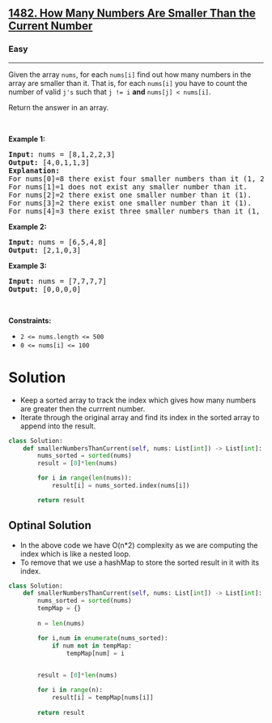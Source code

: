<h2><a href="https://leetcode.com/problems/how-many-numbers-are-smaller-than-the-current-number">1482. How Many Numbers Are Smaller Than the Current Number</a></h2><h3>Easy</h3><hr><p>Given the array <code>nums</code>, for each <code>nums[i]</code> find out how many numbers in the array are smaller than it. That is, for each <code>nums[i]</code> you have to count the number of valid <code>j&#39;s</code>&nbsp;such that&nbsp;<code>j != i</code> <strong>and</strong> <code>nums[j] &lt; nums[i]</code>.</p>

<p>Return the answer in an array.</p>

<p>&nbsp;</p>
<p><strong class="example">Example 1:</strong></p>

<pre>
<strong>Input:</strong> nums = [8,1,2,2,3]
<strong>Output:</strong> [4,0,1,1,3]
<strong>Explanation:</strong> 
For nums[0]=8 there exist four smaller numbers than it (1, 2, 2 and 3). 
For nums[1]=1 does not exist any smaller number than it.
For nums[2]=2 there exist one smaller number than it (1). 
For nums[3]=2 there exist one smaller number than it (1). 
For nums[4]=3 there exist three smaller numbers than it (1, 2 and 2).
</pre>

<p><strong class="example">Example 2:</strong></p>

<pre>
<strong>Input:</strong> nums = [6,5,4,8]
<strong>Output:</strong> [2,1,0,3]
</pre>

<p><strong class="example">Example 3:</strong></p>

<pre>
<strong>Input:</strong> nums = [7,7,7,7]
<strong>Output:</strong> [0,0,0,0]
</pre>

<p>&nbsp;</p>
<p><strong>Constraints:</strong></p>

<ul>
	<li><code>2 &lt;= nums.length &lt;= 500</code></li>
	<li><code>0 &lt;= nums[i] &lt;= 100</code></li>
</ul>

# Solution
* Keep a sorted array to track the index which gives how many numbers are greater then the currrent number.
* Iterate through the original array and find its index in the sorted array to append into the result.

```python
class Solution:
    def smallerNumbersThanCurrent(self, nums: List[int]) -> List[int]:
        nums_sorted = sorted(nums)
        result = [0]*len(nums)

        for i in range(len(nums)): 
            result[i] = nums_sorted.index(nums[i])

        return result
```

## Optinal Solution
* In the above code we have O(n*2) complexity as we are computing the index which is like a nested loop.
* To remove that we use a hashMap to store the sorted result in it with its index.

```python
class Solution:
    def smallerNumbersThanCurrent(self, nums: List[int]) -> List[int]:
        nums_sorted = sorted(nums)
        tempMap = {}
        
        n = len(nums)

        for i,num in enumerate(nums_sorted): 
            if num not in tempMap:
                tempMap[num] = i 
    

        result = [0]*len(nums)

        for i in range(n):
            result[i] = tempMap[nums[i]]
        
        return result
```
